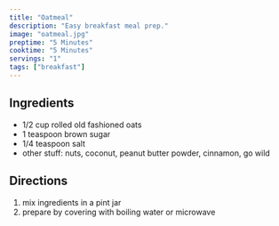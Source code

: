 ```yaml
---
title: "Oatmeal"
description: "Easy breakfast meal prep."
image: "oatmeal.jpg"
preptime: "5 Minutes"
cooktime: "5 Minutes"
servings: "1"
tags: ["breakfast"]
---
```


## Ingredients
- 1/2 cup rolled old fashioned oats
- 1 teaspoon brown sugar
- 1/4 teaspoon salt
- other stuff: nuts, coconut, peanut butter powder, cinnamon, go wild

## Directions
1. mix ingredients in a pint jar
2. prepare by covering with boiling water or microwave
